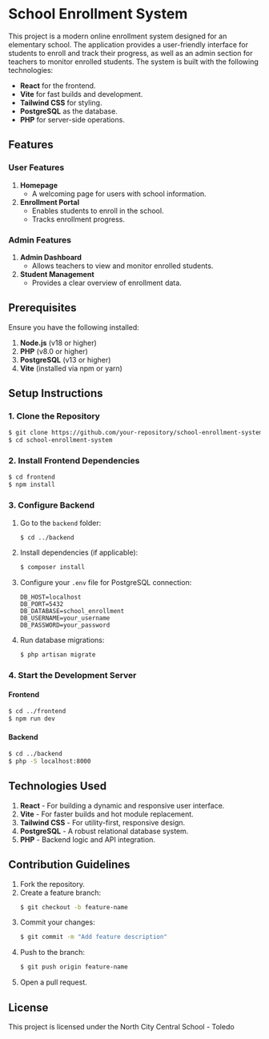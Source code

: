 # School Enrollment System

This project is a modern online enrollment system designed for an elementary school. The application provides a user-friendly interface for students to enroll and track their progress, as well as an admin section for teachers to monitor enrolled students. The system is built with the following technologies:

- **React** for the frontend.
- **Vite** for fast builds and development.
- **Tailwind CSS** for styling.
- **PostgreSQL** as the database.
- **PHP** for server-side operations.

## Features

### User Features
1. **Homepage**
   - A welcoming page for users with school information.
2. **Enrollment Portal**
   - Enables students to enroll in the school.
   - Tracks enrollment progress.

### Admin Features
1. **Admin Dashboard**
   - Allows teachers to view and monitor enrolled students.
2. **Student Management**
   - Provides a clear overview of enrollment data.

## Prerequisites

Ensure you have the following installed:

1. **Node.js** (v18 or higher)
2. **PHP** (v8.0 or higher)
3. **PostgreSQL** (v13 or higher)
4. **Vite** (installed via npm or yarn)

## Setup Instructions

### 1. Clone the Repository
```bash
$ git clone https://github.com/your-repository/school-enrollment-system.git
$ cd school-enrollment-system
```

### 2. Install Frontend Dependencies
```bash
$ cd frontend
$ npm install
```

### 3. Configure Backend
1. Go to the `backend` folder:
   ```bash
   $ cd ../backend
   ```
2. Install dependencies (if applicable):
   ```bash
   $ composer install
   ```
3. Configure your `.env` file for PostgreSQL connection:
   ```env
   DB_HOST=localhost
   DB_PORT=5432
   DB_DATABASE=school_enrollment
   DB_USERNAME=your_username
   DB_PASSWORD=your_password
   ```
4. Run database migrations:
   ```bash
   $ php artisan migrate
   ```

### 4. Start the Development Server

#### Frontend
```bash
$ cd ../frontend
$ npm run dev
```

#### Backend
```bash
$ cd ../backend
$ php -S localhost:8000
```


## Technologies Used

1. **React** - For building a dynamic and responsive user interface.
2. **Vite** - For faster builds and hot module replacement.
3. **Tailwind CSS** - For utility-first, responsive design.
4. **PostgreSQL** - A robust relational database system.
5. **PHP** - Backend logic and API integration.

## Contribution Guidelines

1. Fork the repository.
2. Create a feature branch:
   ```bash
   $ git checkout -b feature-name
   ```
3. Commit your changes:
   ```bash
   $ git commit -m "Add feature description"
   ```
4. Push to the branch:
   ```bash
   $ git push origin feature-name
   ```
5. Open a pull request.

## License

This project is licensed under the North City Central School - Toledo

